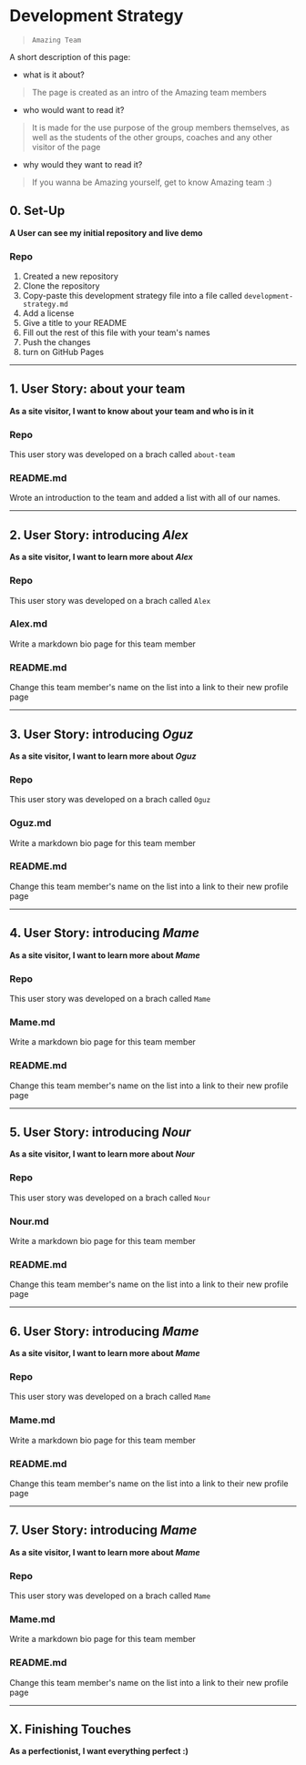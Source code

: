 # Development Strategy

> `Amazing Team`

A short description of this page:

- what is it about? 

> The page is created as an intro of the Amazing team members
- who would want to read it? 

> It is made for the use purpose of the group members themselves, as well as the students of the other groups, coaches and any other visitor of the page
- why would they want to read it? 
> If you wanna be Amazing yourself, get to know Amazing team :)

## 0. Set-Up

__A User can see my initial repository and live demo__

### Repo

1. Created a new repository
1. Clone the repository
1. Copy-paste this development strategy file into a file called `development-strategy.md`
1. Add a license
1. Give a title to your README
1. Fill out the rest of this file with your team's names
1. Push the changes
1. turn on GitHub Pages

---

## 1. User Story: about your team

__As a site visitor, I want to know about your team and who is in it__

### Repo

This user story was developed on a brach called `about-team`

### README.md

Wrote an introduction to the team and added a list with all of our names.

---

## 2. User Story: introducing _Alex_

__As a site visitor, I want to learn more about *Alex*__

### Repo

This user story was developed on a brach called `Alex`

### Alex.md

Write a markdown bio page for this team member

### README.md

Change this team member's name on the list into a link to their new profile page

---

## 3. User Story: introducing _Oguz_

__As a site visitor, I want to learn more about *Oguz*__

### Repo

This user story was developed on a brach called `Oguz`

### Oguz.md

Write a markdown bio page for this team member

### README.md

Change this team member's name on the list into a link to their new profile page

---

## 4. User Story: introducing _Mame_

__As a site visitor, I want to learn more about *Mame*__

### Repo

This user story was developed on a brach called `Mame`

### Mame.md

Write a markdown bio page for this team member

### README.md

Change this team member's name on the list into a link to their new profile page

---

## 5. User Story: introducing _Nour_

__As a site visitor, I want to learn more about *Nour*__

### Repo

This user story was developed on a brach called `Nour`

### Nour.md

Write a markdown bio page for this team member

### README.md

Change this team member's name on the list into a link to their new profile page

---

## 6. User Story: introducing _Mame_

__As a site visitor, I want to learn more about *Mame*__

### Repo

This user story was developed on a brach called `Mame`

### Mame.md

Write a markdown bio page for this team member

### README.md

Change this team member's name on the list into a link to their new profile page

---

## 7. User Story: introducing _Mame_

__As a site visitor, I want to learn more about *Mame*__

### Repo

This user story was developed on a brach called `Mame`

### Mame.md

Write a markdown bio page for this team member

### README.md

Change this team member's name on the list into a link to their new profile page

---

## X. Finishing Touches

__As a perfectionist, I want everything perfect :)__
